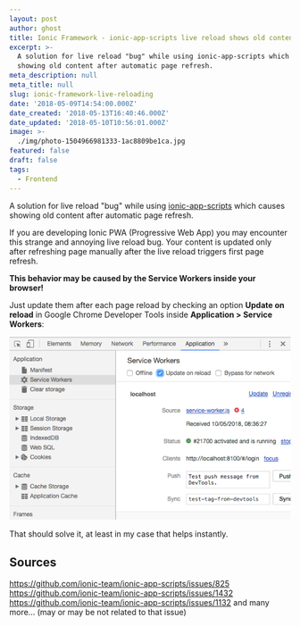 ```yaml
---
layout: post
author: ghost
title: Ionic Framework - ionic-app-scripts live reload shows old content
excerpt: >-
  A solution for live reload "bug" while using ionic-app-scripts which causes
  showing old content after automatic page refresh.
meta_description: null
meta_title: null
slug: ionic-framework-live-reloading
date: '2018-05-09T14:54:00.000Z'
date_created: '2018-05-13T16:40:46.000Z'
date_updated: '2018-05-10T10:56:01.000Z'
image: >-
  ./img/photo-1504966981333-1ac8809be1ca.jpg
featured: false
draft: false
tags:
  - Frontend
---
```

A solution for live reload "bug" while using [ionic-app-scripts](https://github.com/ionic-team/ionic-app-scripts) which causes showing old content after automatic page refresh.

If you are developing Ionic PWA (Progressive Web App) you may encounter this strange and annoying live reload bug. Your content is updated only after refreshing page manually after the live reload triggers first page refresh.

**This behavior may be caused by the Service Workers inside your browser!**

Just update them after each page reload by checking an option **Update on reload** in Google Chrome Developer Tools inside **Application > Service Workers**:

![Screen-Shot-2018-05-10-at-08.41.43](./img/screen-shot-2018-05-10-at-08.41.43.png)

That should solve it, at least in my case that helps instantly.

## Sources
https://github.com/ionic-team/ionic-app-scripts/issues/825
https://github.com/ionic-team/ionic-app-scripts/issues/1432
https://github.com/ionic-team/ionic-app-scripts/issues/1132
and many more... (may or may be not related to that issue)
